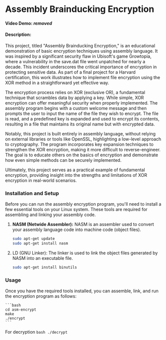 # Assembly Brainducking Encryption
#### Video Demo:  *removed*
#### Description:
This project, titled "Assembly Brainducking Encryption," is an educational demonstration of basic encryption techniques using assembly language. It was inspired by a significant security flaw in Ubisoft's game Growtopia, where a vulnerability in the save.dat file went unpatched for nearly a decade. This incident underscores the critical importance of encryption in protecting sensitive data. As part of a final project for a Harvard certification, this work illustrates how to implement file encryption using the XOR method in a straightforward yet effective way.

The encryption process relies on XOR (exclusive OR), a fundamental technique that scrambles data by applying a key. While simple, XOR encryption can offer meaningful security when properly implemented. The assembly program begins with a custom welcome message and then prompts the user to input the name of the file they wish to encrypt. The file is read, and a predefined key is expanded and used to encrypt its contents, resulting in a file that maintains its original name but with encrypted data.

Notably, this project is built entirely in assembly language, without relying on external libraries or tools like OpenSSL, highlighting a low-level approach to cryptography. The program incorporates key expansion techniques to strengthen the XOR encryption, making it more difficult to reverse-engineer. The goal is to educate others on the basics of encryption and demonstrate how even simple methods can be securely implemented.

Ultimately, this project serves as a practical example of fundamental encryption, providing insight into the strengths and limitations of XOR encryption in real-world scenarios.

### Installation and Setup

Before you can run the assembly encryption program, you'll need to install a few essential tools on your Linux system. These tools are required for assembling and linking your assembly code.

1. **NASM (Netwide Assembler):** NASM is an assembler used to convert your assembly language code into machine code (object files).
   ```bash
   sudo apt-get update
   sudo apt-get install nasm
   ```

2. LD (GNU Linker): The linker is used to link the object files generated by NASM into an executable file.
    ```bash
    sudo apt-get install binutils
    ```

### Usage
Once you have the required tools installed, you can assemble, link, and run the encryption program as follows:

    ```bash
    cd asm-encrypt
    make
    ./encrypt
    ```

For decryption
    ```bash
    ./decrypt
    ```


